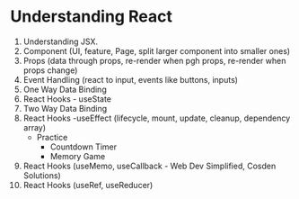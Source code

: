 ﻿# Understanding React

01. Understanding JSX.
02. Component (UI, feature, Page, split larger component into smaller ones)
03. Props (data through props, re-render when pgh props, re-render when props change)
04. Event Handling (react to input, events like buttons, inputs)
05. One Way Data Binding
06. React Hooks - useState    
07. Two Way Data Binding
08. React Hooks -useEffect (lifecycle, mount, update, cleanup, dependency array)
       - Practice
           - Countdown Timer
           - Memory Game
09. React Hooks (useMemo, useCallback - Web Dev Simplified, Cosden Solutions)
10. React Hooks (useRef, useReducer)


